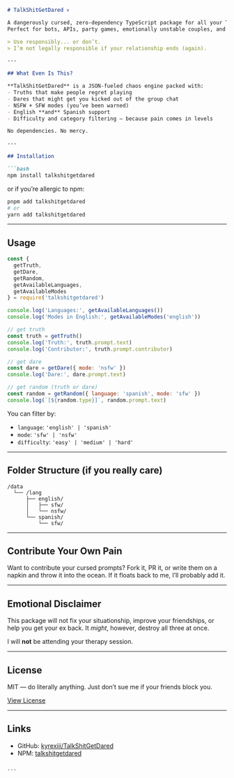 
````md
# TalkShitGetDared 💀

A dangerously cursed, zero-dependency TypeScript package for all your Truth or Dare needs.  
Perfect for bots, APIs, party games, emotionally unstable couples, and Discord servers with too much time on their hands.

> Use responsibly... or don’t.  
> I’m not legally responsible if your relationship ends (again).

---

## What Even Is This?

**TalkShitGetDared** is a JSON-fueled chaos engine packed with:
- Truths that make people regret playing  
- Dares that might get you kicked out of the group chat  
- NSFW + SFW modes (you’ve been warned)  
- English **and** Spanish support  
- Difficulty and category filtering — because pain comes in levels  

No dependencies. No mercy.

---

## Installation

```bash
npm install talkshitgetdared
````

or if you’re allergic to npm:

```bash
pnpm add talkshitgetdared
# or
yarn add talkshitgetdared
```

---

## Usage

```js
const {
  getTruth,
  getDare,
  getRandom,
  getAvailableLanguages,
  getAvailableModes
} = require('talkshitgetdared')

console.log('Languages:', getAvailableLanguages())
console.log('Modes in English:', getAvailableModes('english'))

// get truth
const truth = getTruth()
console.log('Truth:', truth.prompt.text)
console.log('Contributor:', truth.prompt.contributor)

// get dare
const dare = getDare({ mode: 'nsfw' })
console.log('Dare:', dare.prompt.text)

// get random (truth or dare)
const random = getRandom({ language: 'spanish', mode: 'sfw' })
console.log(`[${random.type}]`, random.prompt.text)
```

You can filter by:

* `language`: `'english' | 'spanish'`
* `mode`: `'sfw' | 'nsfw'`
* `difficulty`: `'easy' | 'medium' | 'hard'`

---

## Folder Structure (if you really care)

```
/data
  └── /lang
      ├── english/
      │   ├── sfw/
      │   └── nsfw/
      └── spanish/
          └── sfw/
```

---

## Contribute Your Own Pain

Want to contribute your cursed prompts?
Fork it, PR it, or write them on a napkin and throw it into the ocean.
If it floats back to me, I’ll probably add it.

---

## Emotional Disclaimer

This package will not fix your situationship, improve your friendships, or help you get your ex back.
It *might*, however, destroy all three at once.

I will **not** be attending your therapy session.

---

## License

MIT — do literally anything.
Just don’t sue me if your friends block you.

[View License](./LICENSE.txt)

---

## Links

* GitHub: [kyrexiii/TalkShitGetDared](https://github.com/kyrexiii/TalkShitGetDared)
* NPM: [talkshitgetdared](https://www.npmjs.com/package/talkshitgetdared)

````

```
